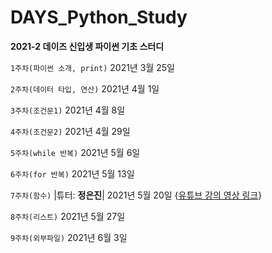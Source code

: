 # DAYS_Python_Study
**2021-2 데이즈 신입생 파이썬 기초 스터디**

`1주차(파이썬 소개, print)` 2021년 3월 25일

`2주차(데이터 타입, 연산)` 2021년 4월 1일

`3주차(조건문1)`	2021년 4월 8일

`4주차(조건문2)`	2021년 4월 29일

`5주차(while 반복)` 2021년 5월 6일

`6주차(for 반복)` 2021년 5월 13일

`7주차(함수)`	    |튜터: **정은진**|   2021년 5월 20일  {[유튜브 강의 영상 링크](https://youtu.be/Zs4oLQVqBdQ)}

`8주차(리스트)`	2021년 5월 27일

`9주차(외부파일)`	2021년 6월 3일
